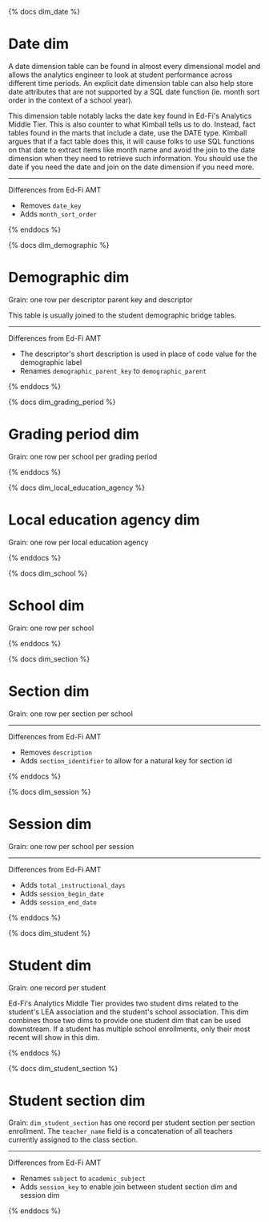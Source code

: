 
{% docs dim_date %}

# Date dim

A date dimension table can be found in almost every dimensional model and allows the analytics engineer to look at student performance across different time periods. An explicit date dimension table can also help store date attributes that are not supported by a SQL date function (ie. month sort order in the context of a school year).

This dimension table notably lacks the date key found in Ed-Fi's Analytics Middle Tier. This is also counter to what Kimball tells us to do. Instead, fact tables found in the marts that include a date, use the DATE type. Kimball argues that if a fact table does this, it will cause folks to use SQL functions on that date to extract items like month name and avoid the join to the date dimension when they need to retrieve such information. You should use the date if you need the date and join on the date dimension if you need more.

---------------------------
Differences from Ed-Fi AMT
* Removes `date_key`
* Adds `month_sort_order`

{% enddocs %}


{% docs dim_demographic %}

# Demographic dim

Grain: one row per descriptor parent key and descriptor

This table is usually joined to the student demographic bridge tables.

---------------------------
Differences from Ed-Fi AMT
* The descriptor's short description is used in place of code value for the demographic label
* Renames `demographic_parent_key` to `demographic_parent`

{% enddocs %}


{% docs dim_grading_period %}

# Grading period dim

Grain: one row per school per grading period


{% enddocs %}


{% docs dim_local_education_agency %}

# Local education agency dim

Grain: one row per local education agency


{% enddocs %}


{% docs dim_school %}

# School dim

Grain: one row per school


{% enddocs %}


{% docs dim_section %}

# Section dim

Grain: one row per section per school

---------------------------
Differences from Ed-Fi AMT
* Removes `description`
* Adds `section_identifier` to allow for a natural key for section id


{% enddocs %}


{% docs dim_session %}

# Session dim

Grain: one row per school per session

---------------------------
Differences from Ed-Fi AMT
* Adds `total_instructional_days`
* Adds `session_begin_date`
* Adds `session_end_date`

{% enddocs %}


{% docs dim_student %}

# Student dim

Grain: one record per student

Ed-Fi's Analytics Middle Tier provides two student dims related to the student's LEA association and the student's school association. This dim combines those two dims to provide one student dim that can be used downstream. If a student has multiple school enrollments, only their most recent will show in this dim.

{% enddocs %}


{% docs dim_student_section %}

# Student section dim

Grain: `dim_student_section` has one record per student section per section enrollment. The `teacher_name` field is a concatenation of all teachers currently assigned to the class section.

---------------------------
Differences from Ed-Fi AMT
* Renames `subject` to `academic_subject`
* Adds `session_key` to enable join between student section dim and session dim


{% enddocs %}